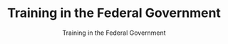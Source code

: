 ---
layout: resources-landing
title: "Training in the Federal Government"
subtitle: "Training in the Federal Government"
external_link: https://www.whitehouse.gov/wp-content/uploads/2020/09/M-20-34.pdf
filters: memorandum omb 2020
---